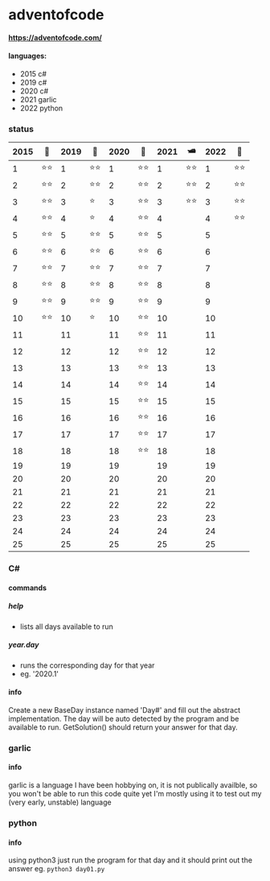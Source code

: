 # adventofcode
#### https://adventofcode.com/
#### languages: 
- 2015 c#
- 2019 c#
- 2020 c#
- 2021 garlic 
- 2022 python

### status
|2015|🎄|2019|🚀|2020|🌴|2021|🛥️|2022|🦌|
|--|---|--|---|--|---|--|---|--|---|
|1 |⭐⭐|1 |⭐⭐|1 |⭐⭐|1 |⭐⭐|1 |⭐⭐|
|2 |⭐⭐|2 |⭐⭐|2 |⭐⭐|2 |⭐⭐|2 |⭐⭐|
|3 |⭐⭐|3 |⭐ |3 |⭐⭐|3 |⭐⭐|3 |⭐⭐|
|4 |⭐⭐|4 |⭐ |4 |⭐⭐|4 |  |4 |⭐⭐|
|5 |⭐⭐|5 |⭐⭐|5 |⭐⭐|5 |  |5 |  |
|6 |⭐⭐|6 |⭐⭐|6 |⭐⭐|6 |  |6 |  |
|7 |⭐⭐|7 |⭐⭐|7 |⭐⭐|7 |  |7 |  |
|8 |⭐⭐|8 |⭐⭐|8 |⭐⭐|8 |  |8 |  |
|9 |⭐⭐|9 |⭐⭐|9 |⭐⭐|9 |  |9 |  |
|10|⭐⭐|10|⭐ |10|⭐⭐|10|  |10|  |
|11|   |11|   |11|⭐⭐|11|  |11|  |
|12|   |12|   |12|⭐⭐|12|  |12|  |
|13|   |13|   |13|⭐⭐|13|  |13|  |
|14|   |14|   |14|⭐⭐|14|  |14|  |
|15|   |15|   |15|⭐⭐|15|  |15|  |
|16|   |16|   |16|⭐⭐|16|  |16|  |
|17|   |17|   |17|⭐⭐|17|  |17|  |
|18|   |18|   |18|⭐⭐|18|  |18|  |
|19|   |19|   |19|   |19|  |19|  |
|20|   |20|   |20|   |20|  |20|  |
|21|   |21|   |21|   |21|  |21|  |
|22|   |22|   |22|   |22|  |22|  |
|23|   |23|   |23|   |23|  |23|  |
|24|   |24|   |24|   |24|  |24|  |
|25|   |25|   |25|   |25|  |25|  |

### C# 
#### commands
##### help
  - lists all days available to run
##### year.day
  - runs the corresponding day for that year
  - eg. '2020.1'

#### info
Create a new BaseDay instance named 'Day#' and fill out the abstract implementation.
The day will be auto detected by the program and be available to run.
GetSolution() should return your answer for that day.

### garlic 
#### info
garlic is a language I have been hobbying on, it is not publically availble, so you won't be able to run this code quite yet
I'm mostly using it to test out my (very early, unstable) language

### python 
#### info
using python3 just run the program for that day and it should print out the answer
eg. `python3 day01.py`